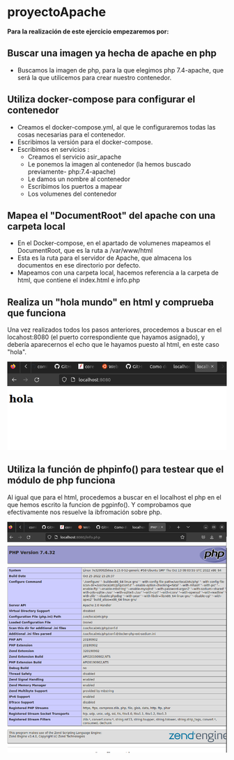 # proyectoApache

 **Para la realización de este ejercicio empezaremos por:**

## Buscar una imagen ya hecha de apache en php ##

   - Buscamos la imagen de php, para la que elegimos php 7.4-apache, que será la que utilicemos para crear            nuestro contenedor. 

## Utiliza docker-compose para configurar el contenedor  ##

   - Creamos el docker-compose.yml, al que le configuraremos todas las cosas necesarias para el contenedor.
   - Escribimos la versión para el docker-compose.
   - Escribimos en servicios :
      - Creamos el servicio asir_apache
      - Le ponemos la imagen al contenedor (la hemos buscado previamente- php:7.4-apache)
      - Le damos un nombre al contenedor
      - Escribimos los puertos a mapear
      - Los volumenes del contenedor

## Mapea el "DocumentRoot" del apache con una carpeta local ##
   - En el Docker-compose, en el apartado de volumenes mapeamos el DocumentRoot, que es la ruta a /var/www/html
   - Esta es la ruta  para el servidor de Apache, que almacena los documentos en ese directorio por defecto.
   - Mapeamos con una carpeta local, hacemos referencia a la carpeta de html, que contiene el index.html e info.php

## Realiza un "hola mundo" en html y comprueba que funciona ##

Una vez realizados todos los pasos anteriores, procedemos a buscar en el locahost:8080 (el puerto correspondiente que hayamos asignado), y debería aparecernos el echo que le hayamos puesto al html, en este caso "hola".

![imagenhtml](hola.png)

## Utiliza la función de phpinfo() para testear que el módulo de php funciona ##

Al igual que para el html, procedemos a buscar en el localhost el php en el que hemos escrito la funcion de pgpinfo(). Y comprobamos que efectivamente nos resuelve la ibfromación sobre php.

![imageninfo](php.png)
